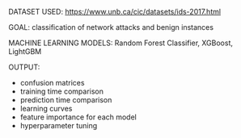 DATASET USED: https://www.unb.ca/cic/datasets/ids-2017.html

GOAL: classification of network attacks and benign instances

MACHINE LEARNING MODELS: Random Forest Classifier, XGBoost, LightGBM

OUTPUT:
- confusion matrices
- training time comparison
- prediction time comparison
- learning curves
- feature importance for each model
- hyperparameter tuning
